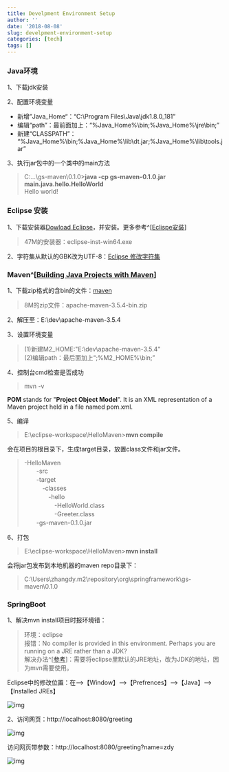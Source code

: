 ```yaml
---
title: Develpment Environment Setup
author: ''
date: '2018-08-08'
slug: develpment-environment-setup
categories: [tech]
tags: []
---
```



### Java环境 ###

1、下载jdk安装

2、配置环境变量

- 新增”Java_Home“：“C:\Program Files\Java\jdk1.8.0_181”   
- 编辑“path”：最前面加上：“%Java_Home%\bin;%Java_Home%\jre\bin;”  
- 新建“CLASSPATH”：
“%Java_Home%\bin;%Java_Home%\lib\dt.jar;%Java_Home%\lib\tools.jar”  

3、执行jar包中的一个类中的main方法

> C:\...\gs-maven\0.1.0>**java -cp gs-maven-0.1.0.jar main.java.hello.HelloWorld**  
Hello world!


### Eclipse 安装 ###


1、下载安装器[Dowload Eclipse](https://www.eclipse.org/downloads/)，并安装。更多参考^[[Eclispe安装](http://www.runoob.com/eclipse/eclipse-install.html)]

>47M的安装器：eclipse-inst-win64.exe  


2、字符集从默认的GBK改为UTF-8：[Eclipse 修改字符集](http://www.runoob.com/eclipse/eclipse-charset.html)





### Maven^[[Building Java Projects with Maven](https://spring.io/guides/gs/maven/)] ###

1、下载zip格式的含bin的文件：[maven](http://maven.apache.org/download.cgi)

> 8M的zip文件：apache-maven-3.5.4-bin.zip

2、解压至：E:\dev\apache-maven-3.5.4

3、设置环境变量

>(1)新建M2_HOME:"E:\dev\apache-maven-3.5.4"  
(2)编辑path：最后面加上“;%M2_HOME%\bin;”

4、控制台cmd检查是否成功

> mvn -v


**POM** stands for "**Project Object Model**". It is an XML representation of a Maven project held in a file named pom.xml.

5、编译

> E:\eclipse-workspace\HelloMaven>**mvn compile**  

会在项目的根目录下，生成target目录，放置class文件和jar文件。

>-HelloMaven  
　　-src  
　　-target  
　　　-classes  
　　　　-hello  
　　　　　-HelloWorld.class  
　　　　　-Greeter.class  
　　-gs-maven-0.1.0.jar  
    

6、打包

> E:\eclipse-workspace\HelloMaven>**mvn install**  

会将jar包发布到本地机器的maven repo目录下：

> C:\Users\zhangdy\.m2\repository\org\springframework\gs-maven\0.1.0

### SpringBoot ###

1、解决mvn install项目时报环境错：


> 环境：eclipse  
  报错：No compiler is provided in this environment. Perhaps you are running on a JRE rather than a JDK?  
  解决办法^[[参考](https://blog.csdn.net/yangtzh/article/details/45057273)]：需要将eclipse里默认的JRE地址，改为JDK的地址，因为mvn需要使用。  

Eclipse中的修改位置：在-->【Window】-->【Prefrences】-->【Java】-->【Installed JREs】

![img](https://raw.githubusercontent.com/dean33/exblog/master/static/2018-08-08-development-env-mvn-eclipse-jre.png)

2、访问网页：http://localhost:8080/greeting

![img](https://raw.githubusercontent.com/dean33/exblog/master/static/2018-08-08-development-env-springboot-run-default.png)

   访问网页带参数：http://localhost:8080/greeting?name=zdy

![img](https://raw.githubusercontent.com/dean33/exblog/master/static/2018-08-08-development-env-springboot-run-edit-param.png)










